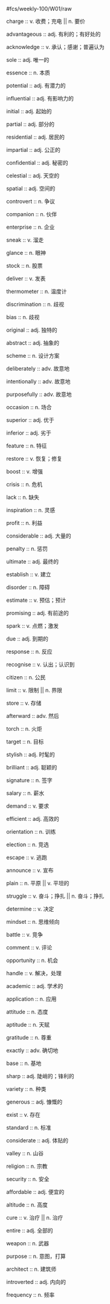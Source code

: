 #fcs/weekly-100/W01/raw

charge :: v. 收费；充电 || n. 要价 <!--SR:!2025-09-18,8,250-->

advantageous :: adj. 有利的；有好处的 <!--SR:!2025-09-12,2,210-->

acknowledge :: v. 承认；感谢；普遍认为 <!--SR:!2025-09-12,2,210-->

sole :: adj. 唯一的 <!--SR:!2025-09-12,2,210-->

essence :: n. 本质 <!--SR:!2025-09-18,8,250-->

potential :: adj. 有潜力的 <!--SR:!2025-09-13,2,210-->

influential :: adj. 有影响力的 <!--SR:!2025-09-19,9,250-->

initial :: adj. 起始的 <!--SR:!2025-09-19,9,250-->

partial :: adj. 部分的 <!--SR:!2025-09-19,9,250-->

residential :: adj. 居民的 <!--SR:!2025-09-12,2,230-->

impartial :: adj. 公正的 <!--SR:!2025-09-18,8,250-->

confidential :: adj. 秘密的 <!--SR:!2025-09-17,7,250-->

celestial :: adj. 天空的 <!--SR:!2025-09-19,9,250-->

spatial :: adj. 空间的 <!--SR:!2025-09-17,7,250-->

controvert :: n. 争议 <!--SR:!2025-09-15,5,230-->

companion :: n. 伙伴 <!--SR:!2025-09-18,8,250-->

enterprise :: n. 企业 <!--SR:!2025-09-18,8,250-->

sneak :: v. 溜走 <!--SR:!2025-09-12,2,230-->

glance :: n. 眼神 <!--SR:!2025-09-17,7,250-->

stock :: n. 股票 <!--SR:!2025-09-12,2,210-->

deliver :: v. 发表 <!--SR:!2025-09-18,8,250-->

thermometer :: n. 温度计 <!--SR:!2025-09-19,9,250-->

discrimination :: n. 歧视 <!--SR:!2025-09-15,5,230-->

bias :: n. 歧视 <!--SR:!2025-09-19,9,250-->

original :: adj. 独特的 <!--SR:!2025-09-18,8,250-->

abstract :: adj. 抽象的 <!--SR:!2025-09-12,2,210-->

scheme :: n. 设计方案 <!--SR:!2025-09-15,5,230-->

deliberately :: adv. 故意地 <!--SR:!2025-09-19,9,250-->

intentionally :: adv. 故意地 <!--SR:!2025-09-15,5,230-->

purposefully :: adv. 故意地 <!--SR:!2025-09-18,8,250-->

occasion :: n. 场合 <!--SR:!2025-09-18,8,250-->

superior :: adj. 优于 <!--SR:!2025-09-17,7,250-->

inferior :: adj. 劣于 <!--SR:!2025-09-19,9,250-->

feature :: n. 特征 <!--SR:!2025-09-19,9,250-->

restore :: v. 恢复；修复 <!--SR:!2025-09-18,8,250-->

boost :: v. 增强 <!--SR:!2025-09-18,8,250-->

crisis :: n. 危机 <!--SR:!2025-09-15,5,230-->

lack :: n. 缺失 <!--SR:!2025-09-13,2,210-->

inspiration :: n. 灵感 <!--SR:!2025-09-19,9,250-->

profit :: n. 利益 <!--SR:!2025-09-17,7,250-->

considerable :: adj. 大量的 <!--SR:!2025-09-12,2,230-->

penalty :: n. 惩罚 <!--SR:!2025-09-12,1,170-->

ultimate :: adj. 最终的 <!--SR:!2025-09-19,9,250-->

establish :: v. 建立 <!--SR:!2025-09-19,9,250-->

disorder :: n. 障碍 <!--SR:!2025-09-18,8,250-->

estimate :: v. 预估；预计 <!--SR:!2025-09-15,5,230-->

promising :: adj. 有前途的 <!--SR:!2025-09-17,7,250-->

spark :: v. 点燃；激发 <!--SR:!2025-09-15,5,230-->

due :: adj. 到期的 <!--SR:!2025-09-18,8,250-->

response :: n. 反应 <!--SR:!2025-09-12,2,230-->

recognise :: v. 认出；认识到 <!--SR:!2025-09-13,2,210-->

citizen :: n. 公民 <!--SR:!2025-09-18,8,250-->

limit :: v. 限制 || n. 界限 <!--SR:!2025-09-18,8,250-->

store :: v. 存储 <!--SR:!2025-09-18,8,250-->

afterward :: adv. 然后 <!--SR:!2025-09-12,2,230-->

torch :: n. 火炬 <!--SR:!2025-09-18,8,250-->

target :: n. 目标 <!--SR:!2025-09-19,9,250-->

stylish :: adj. 时髦的 <!--SR:!2025-09-17,7,250-->

brilliant :: adj. 聪颖的 <!--SR:!2025-09-18,8,250-->

signature :: n. 签字 <!--SR:!2025-09-17,7,250-->

salary :: n. 薪水 <!--SR:!2025-09-17,7,250-->

demand :: v. 要求 <!--SR:!2025-09-13,2,190-->

efficient :: adj. 高效的 <!--SR:!2025-09-12,2,210-->

orientation :: n. 训练 <!--SR:!2025-09-19,9,250-->

election :: n. 竞选 <!--SR:!2025-09-17,7,250-->

escape :: v. 逃跑 <!--SR:!2025-09-19,9,250-->

announce :: v. 宣布 <!--SR:!2025-09-12,2,210-->

plain :: n. 平原 || v. 平坦的 <!--SR:!2025-09-17,7,250-->

struggle :: v. 奋斗；挣扎 || n. 奋斗；挣扎 <!--SR:!2025-09-13,2,190-->

determine :: v. 决定 <!--SR:!2025-09-13,2,190-->

mindset :: n. 思维倾向 <!--SR:!2025-09-15,5,230-->

battle :: v. 竞争 <!--SR:!2025-09-19,9,250-->

comment :: v. 评论 <!--SR:!2025-09-17,7,250-->

opportunity :: n. 机会 <!--SR:!2025-09-15,5,230-->

handle :: v. 解决，处理 <!--SR:!2025-09-17,7,250-->

academic :: adj. 学术的 <!--SR:!2025-09-12,2,210-->

application :: n. 应用 <!--SR:!2025-09-17,7,250-->

attitude :: n. 态度 <!--SR:!2025-09-15,5,230-->

aptitude :: n. 天赋 <!--SR:!2025-09-15,5,230-->

gratitude :: n. 尊重 <!--SR:!2025-09-17,7,250-->

exactly :: adv. 确切地 <!--SR:!2025-09-12,2,210-->

base :: n. 基地 <!--SR:!2025-09-17,7,250-->

sharp :: adj. 陡峭的；锋利的 <!--SR:!2025-09-18,8,250-->

variety :: n. 种类 <!--SR:!2025-09-15,5,230-->

generous :: adj. 慷慨的 <!--SR:!2025-09-12,2,210-->

exist :: v. 存在 <!--SR:!2025-09-15,5,230-->

standard :: n. 标准 <!--SR:!2025-09-17,7,250-->

considerate :: adj. 体贴的 <!--SR:!2025-09-13,2,190-->

valley :: n. 山谷 <!--SR:!2025-09-15,5,230-->

religion :: n. 宗教 <!--SR:!2025-09-15,5,230-->

security :: n. 安全 <!--SR:!2025-09-18,8,250-->

affordable :: adj. 便宜的 <!--SR:!2025-09-19,9,250-->

altitude :: n. 高度 <!--SR:!2025-09-15,5,230-->

cure :: v. 治疗 || n. 治疗 <!--SR:!2025-09-12,2,210-->

entire :: adj. 全部的 <!--SR:!2025-09-17,7,250-->

weapon :: n. 武器 <!--SR:!2025-09-15,5,230-->

purpose :: n. 意图，打算 <!--SR:!2025-09-17,7,250-->

architect :: n. 建筑师 <!--SR:!2025-09-17,7,250-->

introverted :: adj. 内向的 <!--SR:!2025-09-19,9,250-->

frequency :: n. 频率 <!--SR:!2025-09-19,9,250-->
